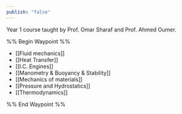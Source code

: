 ```yaml
---
publish: "false"
---
```


Year 1 course taught by Prof. Omar Sharaf and Prof. Ahmed Oumer.

%% Begin Waypoint %%
- [[Fluid mechanics]]
- [[Heat Transfer]]
- [[I.C. Engines]]
- [[Manometry & Buoyancy & Stability]]
- [[Mechanics of materials]]
- [[Pressure and Hydrostatics]]
- [[Thermodynamics]]

%% End Waypoint %%